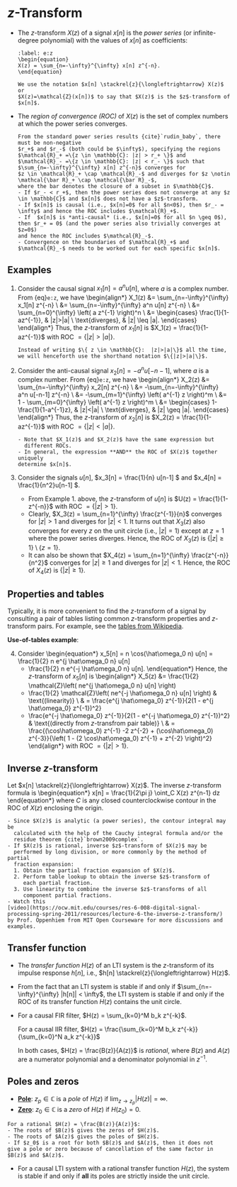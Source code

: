 # $z$-Transform
* The $z$-transform $X(z)$ of a signal $x[n]$ is the *power series* (or infinite-degree
  polynomial) with the values of $x[n]$ as coefficients:
  ```{math}
  :label: e:z
  \begin{equation}
  X(z) = \sum_{n=-\infty}^{\infty} x[n] z^{-n}.
  \end{equation}
  ```
  ```{admonition} Notation
  We use the notation $x[n] \stackrel{z}{\longleftrightarrow} X(z)$ or
  $X(z)=\mathcal{Z}(x[n])$ to say that $X(z)$ is the $z$-transform of $x[n]$.
  ```
* The *region of convergence (ROC)* of $X(z)$ is the set of complex
  numbers at which the power series converges.
  ```{tip}
  From the standard power series results {cite}`rudin_baby`, there must be non-negative
  $r_+$ and $r_-$ (both could be $\infty$), specifying the regions
  $\mathcal{R}_+ =\{z \in \mathbb{C}: |z| > r_+ \}$ and 
  $\mathcal{R}_- =\{z \in \mathbb{C}: |z| < r_- \}$ such that 
  $\sum_{n=-\infty}^{\infty} x[n] z^{-n}$ converges for 
  $z \in \mathcal{R}_+ \cap \mathcal{R}_-$ and diverges for $z \notin
  \mathcal{\bar R}_+ \cap \mathcal{\bar R}_-$, 
  where the bar denotes the closure of a subset in $\mathbb{C}$.
  - If $r_- < r_+$, then the power series does not converge at any $z
  \in \mathbb{C}$ and $x[n]$ does not have a $z$-transform.
  - If $x[n]$ is causal (i.e., $x[n]=0$ for all $n<0$), then $r_- =
  \infty$ and hence the ROC includes $\mathcal{R}_+$. 
  - If  $x[n]$ is *anti-causal* (i.e., $x[n]=0$ for all $n \geq 0$), 
  then $r_+ = 0$ (and the power series also trivially converges at $z=0$)
  and hence the ROC includes $\mathcal{R}_-$.
  - Convergence on the boundaries of $\mathcal{R}_+$ and
  $\mathcal{R}_-$ needs to be worked out for each specific $x[n]$.
  
  ```

## Examples
1. Consider the causal signal $x_1[n] = a^n u[n]$, where $a$ is a complex number.
   From {eq}`e:z`, we have
   \begin{align*}
   X_1(z) 
   &= \sum_{n=-\infty}^{\infty} x_1[n] z^{-n} \\
   &= \sum_{n=-\infty}^{\infty} a^n u[n] z^{-n} \\
   &= \sum_{n=0}^{\infty} \left( a z^{-1} \right)^n \\
   &= \begin{cases}
     \frac{1}{1-az^{-1}}, & |z|>|a| \\
     \text{diverges}, & |z| \leq |a|.
     \end{cases}
   \end{align*}
   Thus, the $z$-transform of $x_1[n]$ is $X_1(z) = \frac{1}{1-az^{-1}}$
   with ROC $= \{|z|>|a|\}$.
   ```{admonition} Notation
   Instead of writing $\{ z \in \mathbb{C}:  |z|>|a|\}$ all the time,
   we will henceforth use the shorthand notation $\{|z|>|a|\}$.
   ```

2. Consider the anti-causal signal $x_2[n] = -a^n u[-n-1]$, where $a$ is a complex number.
   From {eq}`e:z`, we have
   \begin{align*}
   X_2(z) 
   &= \sum_{n=-\infty}^{\infty} x_2[n] z^{-n} \\
   &= -\sum_{n=-\infty}^{\infty} a^n u[-n-1] z^{-n} \\
   &= -\sum_{m=1}^{\infty} \left( a^{-1} z \right)^m \\
   &= 1 - \sum_{m=0}^{\infty} \left( a^{-1} z \right)^m \\
   &= \begin{cases}
     1-\frac{1}{1-a^{-1}z}, & |z|<|a| \\
     \text{diverges}, & |z| \geq |a|.
     \end{cases}
   \end{align*}
   Thus, the $z$-transform of $x_2[n]$ is $X_2(z) = \frac{1}{1-az^{-1}}$
   with ROC $= \{|z|<|a|\}$.
   ```{caution}
   - Note that $X_1(z)$ and $X_2(z)$ have the same expression but
     different ROCs.
   - In general, the expression **AND** the ROC of $X(z)$ together uniquely
   determine $x[n]$.
   ```

   
3. Consider the signals $u[n]$, $x_3[n] = \frac{1}{n} u[n-1] $ and
   $x_4[n] = \frac{1}{n^2}u[n-1] $.
   - From Example 1. above, the $z$-transform of $u[n]$ is $U(z) =
     \frac{1}{1-z^{-n}}$ with ROC $= \{ |z|>1\}$.
   - Clearly, $X_3(z) = \sum_{n=1}^{\infty} \frac{z^{-1}}{n}$
     converges for $|z|>1$ and diverges for $|z|<1$. It turns out that
     $X_3(z)$ also converges for every $z$ on the unit circle (i.e.,
     $|z|=1$) except at $z=1$ where the power series diverges. Hence,
     the ROC of $X_3(z)$ is $\{ |z| \geq 1\} \setminus \{z=1\}$.
   - It can also be shown that $X_4(z) = \sum_{n=1}^{\infty}
     \frac{z^{-n}}{n^2}$ converges for $|z| \geq 1$ and diverges for
     $|z| < 1$. Hence, the ROC of $X_4(z)$ is $\{ |z| \geq 1\}$.

## Properties and tables
Typically, it is more convenient to find the $z$-transform of a signal
by consulting a pair of tables listing common $z$-transform
properties and $z$-transform pairs. For example, see the [tables from
  Wikipedia](https://en.wikipedia.org/wiki/Z-transform).

**Use-of-tables example**:

4. Consider 
    \begin{equation*}
     x_5[n] = n \cos(\hat\omega_0 n) u[n] 
     = \frac{1}{2} n e^{j \hat\omega_0 n} u[n] 
     + \frac{1}{2} n e^{-j \hat\omega_0 n} u[n].
    \end{equation*}
    Hence, the $z$-transform of $x_5[n]$ is
    \begin{align*}
     X_5(z) 
     &= \frac{1}{2}  \mathcal{Z}\left( ne^{j \hat\omega_0 n} u[n] \right) 
     + \frac{1}{2}  \mathcal{Z}\left( ne^{-j \hat\omega_0 n} u[n] \right) 
     & \text{(linearity)} \\
     & = \frac{e^{j \hat\omega_0} z^{-1}}{2(1 - e^{j \hat\omega_0} z^{-1})^2}
     + \frac{e^{-j \hat\omega_0} z^{-1}}{2(1 - e^{-j \hat\omega_0} z^{-1})^2}
     & \text{(directly from $z$-transfrom pair table)} \\
     & = \frac{(\cos\hat\omega_0) z^{-1} -2 z^{-2} + (\cos\hat\omega_0)
     z^{-3}}{\left( 1 - (2 \cos\hat\omega_0) z^{-1} + z^{-2} \right)^2}
    \end{align*}
    with ROC $=\{ |z|>1\}$.

## Inverse $z$-transform
Let $x[n] \stackrel{z}{\longleftrightarrow} X(z)$. The inverse
$z$-transform formula is 
\begin{equation*} 
x[n] = \frac{1}{2\pi j} \oint_C X(z) z^{n-1} dz 
\end{equation*} 
where $C$ is any closed counterclockwise contour in the ROC of $X(z)$
enclosing the origin.
```{tip}
- Since $X(z)$ is analytic (a power series), the contour integral may be
  calculated with the help of the Cauchy integral formula and/or the
  residue theorem {cite}`brown2009complex`.
- If $X(z)$ is rational, inverse $z$-transform of $X(z)$ may be
  performed by long division, or more commonly by the method of partial
  fraction expansion:
  1. Obtain the partial fraction expansion of $X(z)$.
  2. Perform table lookup to obtain the inverse $z$-transform of
     each partial fraction.
  3. Use linearity to combine the inverse $z$-transforms of all
     component partial fractions.
- Watch this
[video](https://ocw.mit.edu/courses/res-6-008-digital-signal-processing-spring-2011/resources/lecture-6-the-inverse-z-transform/)
by Prof. Oppenhiem from MIT Open Courseware for more discussions and
examples.
```

## Transfer function
- The *transfer function* $H(z)$ of an LTI system is the $z$-transform
of its impulse response $h[n]$, i.e., $h[n]
\stackrel{z}{\longleftrightarrow} H(z)$.

- From the fact that an LTI system is stable if and only if
$\sum_{n=-\infty}^{\infty} |h[n]| < \infty$, the LTI system is stable
if and only if the ROC of its transfer function $H(z)$ contains the
unit circle.

- For a causal FIR filter, $H(z) = \sum_{k=0}^M b_k z^{-k}$.
   
   For a causal IIR filter, $H(z) = \frac{\sum_{k=0}^M b_k z^{-k}}{\sum_{k=0}^N a_k z^{-k}}$
   
   In both cases, $H(z) = \frac{B(z)}{A(z)}$ is *rational*, where
   $B(z)$ and $A(z)$ are a numerator polynomial and a denominator
   polynomial in $z^{-1}$. 

## Poles and zeros
- **<u>Pole</u>**: 
  $z_p \in \mathbb{C}$ is a *pole* of $H(z)$ if $\lim_{z \rightarrow
  z_p} |H(z)| = \infty$.
- **<u>Zero</u>**:
  $z_0 \in \mathbb{C}$ is a *zero* of $H(z)$ if $H(z_0)=0$.
```{tip}
For a rational $H(z) = \frac{B(z)}{A(z)}$: 
- The roots of $B(z)$ gives the zeros of $H(z)$.
- The roots of $A(z)$ gives the poles of $H(z)$. 
- If $z_0$ is a root for both $B(z)$ and $A(z)$, then it does not
give a pole or zero because of cancellation of the same factor in
$B(z)$ and $A(z)$. 
```
- For a causal LTI system with a rational transfer function $H(z)$,
   the system is stable if and only if **all** its poles are strictly
   inside the unit circle.

